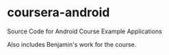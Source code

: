 coursera-android
================

Source Code for Android Course Example Applications

Also includes Benjamin's work for the course.
